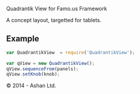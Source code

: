 Quadrantik View for Famo.us Framework

A concept layout, targetted for tablets.

## Example
```javascript
var QuadrantikView  = require('QuadrantikView');

var qView = new QuadrantikView();
qView.sequenceFrom(panels);
qView.setKnob(knob);
```

© 2014 - Ashan Ltd.